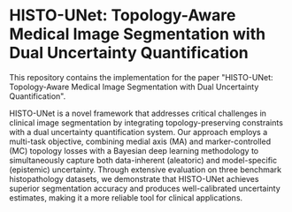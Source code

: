 # HISTO-UNet: Topology-Aware Medical Image Segmentation with Dual Uncertainty Quantification

This repository contains the implementation for the paper "HISTO-UNet: Topology-Aware Medical Image Segmentation with Dual Uncertainty Quantification".



HISTO-UNet is a novel framework that addresses critical challenges in clinical image segmentation by integrating topology-preserving constraints with a dual uncertainty quantification system. Our approach employs a multi-task objective, combining medial axis (MA) and marker-controlled (MC) topology losses with a Bayesian deep learning methodology to simultaneously capture both data-inherent (aleatoric) and model-specific (epistemic) uncertainty. Through extensive evaluation on three benchmark histopathology datasets, we demonstrate that HISTO-UNet achieves superior segmentation accuracy and produces well-calibrated uncertainty estimates, making it a more reliable tool for clinical applications.

<!--## Key Contributions-->

<!---   **Topology Preservation:** Integrates a dual-component loss (MA + MC) to ensure segmentations are structurally and morphologically correct.-->
<!---   **Dual Uncertainty Quantification:** Simultaneously estimates both aleatoric (data) and epistemic (model) uncertainty to provide a comprehensive and interpretable measure of prediction confidence.-->
<!---   **Novel Multi-Task Objective:** Unifies segmentation, topology, and uncertainty into a single end-to-end training process.-->

<!--## Framework Overview-->

<!--The HISTO-UNet workflow processes an input image through a U-Net backbone to produce logits, which are then used to compute three distinct loss components during training. At inference, the model generates both a final segmentation and a corresponding uncertainty heat map.-->
